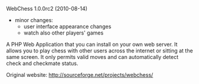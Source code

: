 
WebChess 1.0.0rc2 (2010-08-14)
 + minor changes:
   - user interface appearance changes
   - watch also other players' games

A PHP Web Application that you can install on your own web server. It allows you to play chess with other users across the internet or sitting at the same screen. It only permits valid moves and can automatically detect check and checkmate status.

Original website: http://sourceforge.net/projects/webchess/
